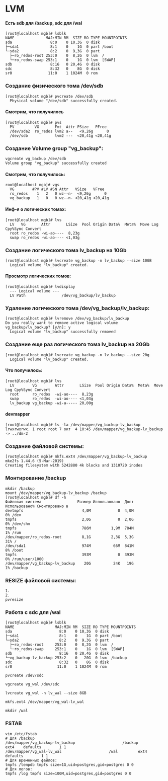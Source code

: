 # LVM
#### Есть sdb для /backup, sdc для /wal
```
[root@localhost mgb]# lsblk
NAME              MAJ:MIN RM  SIZE RO TYPE MOUNTPOINTS
sda                 8:0    0 10,3G  0 disk
├─sda1              8:1    0    1G  0 part /boot
└─sda2              8:2    0  9,3G  0 part
  ├─ro_redos-root 253:0    0  8,2G  0 lvm  /
  └─ro_redos-swap 253:1    0    1G  0 lvm  [SWAP]
sdb                 8:16   0 20,4G  0 disk
sdc                 8:32   0    8G  0 disk
sr0                11:0    1 1024M  0 rom
```
### Создание физического тома /dev/sdb
```
[root@localhost mgb]# pvcreate /dev/sdb
  Physical volume "/dev/sdb" successfully created.
```
#### Смотрим, что получилось
```
[root@localhost mgb]# pvs
  PV         VG       Fmt  Attr PSize   PFree
  /dev/sda2  ro_redos lvm2 a--   <9,26g      0
  /dev/sdb            lvm2 ---  <20,41g <20,41g
```
### Создание Volume group "vg_backup": 
```
vgcreate vg_backup /dev/sdb
Volume group "vg_backup" successfully created
```
#### Смотрим, что получилось:
```
root@localhost mgb]# vgs
  VG        #PV #LV #SN Attr   VSize   VFree
  ro_redos    1   2   0 wz--n-  <9,26g      0
  vg_backup   1   0   0 wz--n- <20,41g <20,41g
```
#### Инф-я о логических томах:
```
[root@localhost mgb]# lvs
  LV   VG       Attr       LSize  Pool Origin Data%  Meta%  Move Log Cpy%Sync Convert
  root ro_redos -wi-ao----  8,23g
  swap ro_redos -wi-ao---- <1,03g
```
### Создание логического тома lv_backup на 10Gb
```
[root@localhost mgb]# lvcreate vg_backup -n lv_backup --size 10GB
  Logical volume "lv_backup" created.
```
#### Просмотр логических томов:
```
[root@localhost mgb]# lvdisplay
  --- Logical volume ---
  LV Path                /dev/vg_backup/lv_backup
```
### Удаление логического тома /dev/vg_backup/lv_backup:
```
[root@localhost mgb]# lvremove /dev/vg_backup/lv_backup
Do you really want to remove active logical volume vg_backup/lv_backup? [y/n]: y
  Logical volume "lv_backup" successfully removed
```
### Создание еще раз логического тома lv_backup на 20Gb
```
[root@localhost mgb]# lvcreate vg_backup -n lv_backup --size 20g
  Logical volume "lv_backup" created.
```
#### Что получилось:
```
[root@localhost mgb]# lvs
  LV        VG        Attr       LSize  Pool Origin Data%  Meta%  Move Log Cpy%Sync Convert
  root      ro_redos  -wi-ao----  8,23g
  swap      ro_redos  -wi-ao---- <1,03g
  lv_backup vg_backup -wi-a----- 20,00g
```
#### devmapper
```
[root@localhost mgb]# ls -la /dev/mapper/vg_backup-lv_backup
lrwxrwxrwx. 1 root root 7 окт  4 10:45 /dev/mapper/vg_backup-lv_backup -> ../dm-2
```
### Создание файловой системы:
```
[root@localhost mgb]# mkfs.ext4 /dev/mapper/vg_backup-lv_backup
mke2fs 1.44.6 (5-Mar-2019)
Creating filesystem with 5242880 4k blocks and 1310720 inodes
```
### Монтирование /backup
```
mkdir /backup
mount /dev/mapper/vg_backup-lv_backup /backup
[root@localhost mgb]# df -h
Файловая система                Размер Использовано  Дост Использовано% Cмонтировано в
devtmpfs                          4,0M            0  4,0M            0% /dev
tmpfs                             2,0G            0  2,0G            0% /dev/shm
tmpfs                             786M         1,9M  784M            1% /run
/dev/mapper/ro_redos-root         8,1G         2,3G  5,3G           31% /
/dev/sda1                         974M          66M  841M            8% /boot
tmpfs                             393M            0  393M            0% /run/user/1000
/dev/mapper/vg_backup-lv_backup    20G          24K   19G            1% /backup
```
### RESIZE файловой системы:
```
1.
2.
pvresize
```
### Работа с  sdc для /wal
```
[root@localhost mgb]# lsblk
NAME                  MAJ:MIN RM  SIZE RO TYPE MOUNTPOINTS
sda                     8:0    0 10,3G  0 disk
├─sda1                  8:1    0    1G  0 part /boot
└─sda2                  8:2    0  9,3G  0 part
  ├─ro_redos-root     253:0    0  8,2G  0 lvm  /
  └─ro_redos-swap     253:1    0    1G  0 lvm  [SWAP]
sdb                     8:16   0 20,4G  0 disk
└─vg_backup-lv_backup 253:2    0   20G  0 lvm  /backup
sdc                     8:32   0    8G  0 disk
sr0                    11:0    1 1024M  0 rom
```

```
pvcreate /dev/sdc
```
```
vgcreate vg_wal /dev/sdc
```
```
lvcreate vg_wal -n lv_wal --size 8GB
```
```
mkfs.ext4 /dev/mapper/vg_wal-lv_wal
```
```
mkdir /wal
```
### FSTAB
```
vim /etc/fstab
# Для /backup
/dev/mapper/vg_backup-lv_backup                     /backup         ext4    defaults        1 1
/dev/mapper/vg_wal-lv_wal                     /wal         ext4    defaults        1 1
# Для временных файлов:
tmpfs /tempdb tmpfs size=1G,uid=postgres,gid=postgres 0 0
# Для логов:
tmpfs /log tmpfs size=100M,uid=postgres,gid=postgres 0 0
```


